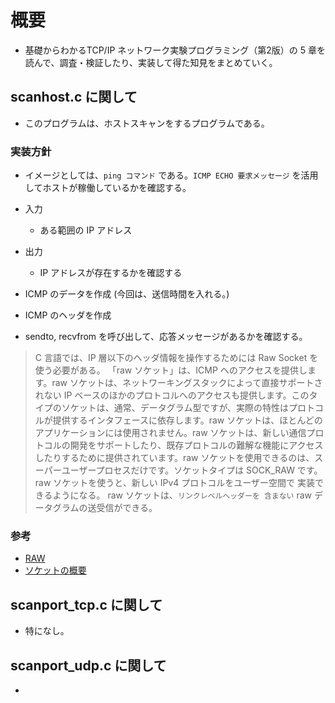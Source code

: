 # 概要

- 基礎からわかるTCP/IP ネットワーク実験プログラミング（第2版）の 5 章を読んで、調査・検証したり、実装して得た知見をまとめていく。

## scanhost.c に関して

- このプログラムは、ホストスキャンをするプログラムである。

### 実装方針

- イメージとしては、`ping コマンド` である。`ICMP ECHO 要求メッセージ` を活用してホストが稼働しているかを確認する。

- 入力
  - ある範囲の IP アドレス

- 出力
  - IP アドレスが存在するかを確認する

- ICMP のデータを作成 (今回は、送信時間を入れる。)

- ICMP のヘッダを作成

- sendto, recvfrom を呼び出して、応答メッセージがあるかを確認する。

> C 言語では、IP 層以下のヘッダ情報を操作するためには Raw Socket を使う必要がある。
> 「raw ソケット」は、ICMP へのアクセスを提供します。raw ソケットは、ネットワーキングスタックによって直接サポートされない IP ベースのほかのプロトコルへのアクセスも提供します。このタイプのソケットは、通常、データグラム型ですが、実際の特性はプロトコルが提供するインタフェースに依存します。raw ソケットは、ほとんどのアプリケーションには使用されません。raw ソケットは、新しい通信プロトコルの開発をサポートしたり、既存プロトコルの難解な機能にアクセスしたりするために提供されています。raw ソケットを使用できるのは、スーパーユーザープロセスだけです。ソケットタイプは SOCK_RAW です。
> raw ソケットを使うと、新しい IPv4 プロトコルをユーザー空間で 実装できるようになる。 raw ソケットは、`リンクレベルヘッダーを 含まない` raw データグラムの送受信ができる。

### 参考

- [RAW](https://linuxjm.osdn.jp/html/LDP_man-pages/man7/raw.7.html)
- [ソケットの概要](https://docs.oracle.com/cd/E19253-01/819-0392/sockets-42163/index.html)

## scanport_tcp.c に関して

- 特になし。

## scanport_udp.c に関して

-
